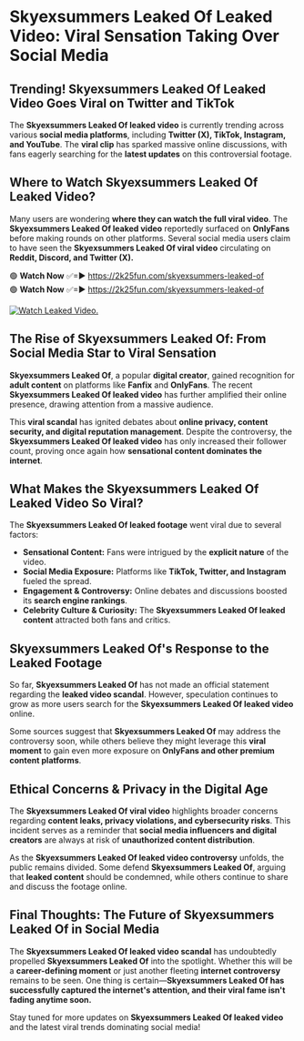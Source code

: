 # Skyexsummers Leaked Of Leaked Video: Viral Sensation Taking Over Social Media

## **Trending! Skyexsummers Leaked Of Leaked Video Goes Viral on Twitter and TikTok**
The **Skyexsummers Leaked Of leaked video** is currently trending across various **social media platforms**, including **Twitter (X), TikTok, Instagram, and YouTube**. The **viral clip** has sparked massive online discussions, with fans eagerly searching for the **latest updates** on this controversial footage.

## **Where to Watch Skyexsummers Leaked Of Leaked Video?**
Many users are wondering **where they can watch the full viral video**. The **Skyexsummers Leaked Of leaked video** reportedly surfaced on **OnlyFans** before making rounds on other platforms. Several social media users claim to have seen the **Skyexsummers Leaked Of viral video** circulating on **Reddit, Discord, and Twitter (X).**

🟢 **Watch Now** ✅=► https://2k25fun.com/skyexsummers-leaked-of  
🟢 **Watch Now** ✅=► https://2k25fun.com/skyexsummers-leaked-of  

[![Watch Leaked Video.](https://miro.medium.com/v2/resize:fit:828/format:webp/1*cilzJN44JGOrTw9NJCrNHA.gif "Watch Leaked Video")](https://2k25fun.com/skyexsummers-leaked-of)

## **The Rise of Skyexsummers Leaked Of: From Social Media Star to Viral Sensation**
**Skyexsummers Leaked Of**, a popular **digital creator**, gained recognition for **adult content** on platforms like **Fanfix** and **OnlyFans**. The recent **Skyexsummers Leaked Of leaked video** has further amplified their online presence, drawing attention from a massive audience.

This **viral scandal** has ignited debates about **online privacy, content security, and digital reputation management**. Despite the controversy, the **Skyexsummers Leaked Of leaked video** has only increased their follower count, proving once again how **sensational content dominates the internet**.

## **What Makes the Skyexsummers Leaked Of Leaked Video So Viral?**
The **Skyexsummers Leaked Of leaked footage** went viral due to several factors:
- **Sensational Content:** Fans were intrigued by the **explicit nature** of the video.
- **Social Media Exposure:** Platforms like **TikTok, Twitter, and Instagram** fueled the spread.
- **Engagement & Controversy:** Online debates and discussions boosted its **search engine rankings**.
- **Celebrity Culture & Curiosity:** The **Skyexsummers Leaked Of leaked content** attracted both fans and critics.

## **Skyexsummers Leaked Of's Response to the Leaked Footage**
So far, **Skyexsummers Leaked Of** has not made an official statement regarding the **leaked video scandal**. However, speculation continues to grow as more users search for the **Skyexsummers Leaked Of leaked video** online.

Some sources suggest that **Skyexsummers Leaked Of** may address the controversy soon, while others believe they might leverage this **viral moment** to gain even more exposure on **OnlyFans and other premium content platforms**.

## **Ethical Concerns & Privacy in the Digital Age**
The **Skyexsummers Leaked Of viral video** highlights broader concerns regarding **content leaks, privacy violations, and cybersecurity risks**. This incident serves as a reminder that **social media influencers and digital creators** are always at risk of **unauthorized content distribution**.

As the **Skyexsummers Leaked Of leaked video controversy** unfolds, the public remains divided. Some defend **Skyexsummers Leaked Of**, arguing that **leaked content** should be condemned, while others continue to share and discuss the footage online.

## **Final Thoughts: The Future of Skyexsummers Leaked Of in Social Media**
The **Skyexsummers Leaked Of leaked video scandal** has undoubtedly propelled **Skyexsummers Leaked Of** into the spotlight. Whether this will be a **career-defining moment** or just another fleeting **internet controversy** remains to be seen. One thing is certain—**Skyexsummers Leaked Of has successfully captured the internet's attention, and their viral fame isn't fading anytime soon.**

Stay tuned for more updates on **Skyexsummers Leaked Of leaked video** and the latest viral trends dominating social media!